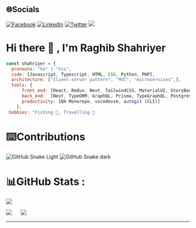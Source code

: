 ## 🌐Socials

[![Facebook](https://img.shields.io/badge/Facebook-%231877F2.svg?logo=Facebook&logoColor=white)](https://facebook.com/vcshahriyer) [![LinkedIn](https://img.shields.io/badge/LinkedIn-%230077B5.svg?logo=linkedin&logoColor=white)](https://linkedin.com/in/raghib-shahriyer) [![Twitter](https://img.shields.io/badge/Twitter-%231DA1F2.svg?logo=Twitter&logoColor=white)](https://twitter.com/VCshahriyer)
[![](https://visitcount.itsvg.in/api?id=vcshahriyer&icon=3&color=3)](https://visitcount.itsvg.in)

# Hi there 👋 , I'm Raghib Shahriyer

```javascript
const shahriyer = {
  pronouns: "he" | "his",
  code: [Javascript, Typescript, HTML, CSS, Python, PHP],
  architecture: ["Client-server pattern", "MVC", "microservices",],
  tools: {
      front_end: [React, Redux, Next, TailwindCSS, MaterialUI, StoryBook],
      back_end:  [Nest, TypeORM, GraphQL, Prisma, TypeGraphQL, Postgres, MySql],
      productivity: [NX Monorepo, vscodevim, autogit (CLI)]
    },
 hobbies: "Fishing 🎣, Travelling 🌊

```

# ⌨️Contributions

![GitHub Snake Light](https://github.com/vcshahriyer/vcshahriyer/blob/output/github-snake.svg#gh-light-mode-only)
![GitHub Snake dark](https://github.com/vcshahriyer/vcshahriyer/blob/output/github-snake-dark.svg#gh-dark-mode-only)

# 📊GitHub Stats :

![](https://github-readme-streak-stats.herokuapp.com/?user=vcshahriyer&theme=merko&hide_border=true)

<p>
  <img src = "https://github-readme-stats.vercel.app/api/top-langs/?username=vcshahriyer&theme=merko&hide_border=true&include_all_commits=true&count_private=true&layout=compact">
 <img style="margin-left: 20px" src = "https://github-readme-stats.vercel.app/api?username=vcshahriyer&theme=merko&hide_border=true&include_all_commits=true&count_private=true" >
</p>

---

